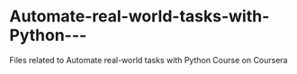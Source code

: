 # Automate-real-world-tasks-with-Python---
Files related to Automate real-world tasks with Python Course on Coursera
